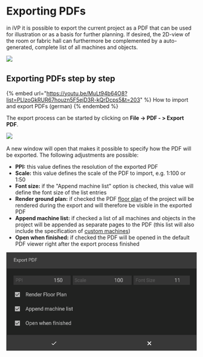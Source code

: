 # Exporting PDFs

in iVP it is possible to export the current project as a PDF that can be used for illustration or as a basis for further planning. If desired, the 2D-view of the room or fabric hall can furthermore be complemented by a auto-generated, complete list of all machines and objects.

![](../../.gitbook/assets/Test2.jpg)

## Exporting PDFs step by step

{% embed url="https://youtu.be/MuLt94b64O8?list=PLlzoGkRUR67houzn5F5ejD3R-kQrDcps5&t=203" %}
How to import and export PDFs (german)
{% endembed %}

The export process can be started by clicking on **File -> PDF - > Export PDF**.

![](../../.gitbook/assets/iVP\_pdf\_export\_pfd\_menu\_entry.jpg)

&#x20;A new window will open that makes it possible to specify how the PDF will be exported. The following adjustments are possible:

* **PPI:** this value defines the resolution of the exported PDF
* **Scale:** this value defines the scale of the PDF to import, e.g. 1:100 or 1:50
* **Font size:** if the "Append machine list" option is checked, this value will define the font size of the list entries
* **Render ground plan:** if checked the PDF [floor plan](./user-interface/the-floor-plan.md) of the project will be rendered during the export and will therefore be visible in the exported PDF
* **Append machine list:** if checked a list of all machines and objects in the project will be appended as separate pages to the PDF (this list will also include the specification of [custom machines](./machines/customizable-machines.md))
* **Open when finished:** if checked the PDF will be opened in the default PDF viewer right after the export process finished

![](../../.gitbook/assets/iVP_Planning_GettingStarted_ExportPDFs.png)
